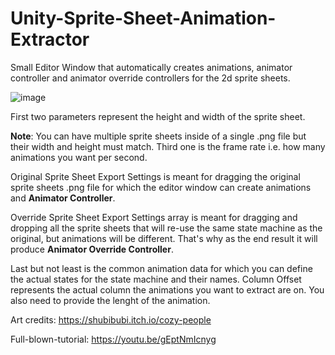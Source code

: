 # Unity-Sprite-Sheet-Animation-Extractor
Small Editor Window that automatically creates animations, animator controller and animator override controllers for the 2d sprite sheets.


![image](https://github.com/kantagara/Unity-Sprite-Sheet-Animation-Extractor/assets/8202013/2b7b080d-314f-426f-81fe-5c6846f973be)

First two parameters represent the height and width of the sprite sheet.

**Note**: You can have multiple sprite sheets inside of a single .png file but their width and height must match.
Third one is the frame rate i.e. how many animations you want per second.

Original Sprite Sheet Export Settings is meant for dragging the original sprite sheets .png file for which the editor window can create animations and **Animator Controller**.

Override Sprite Sheet Export Settings array is meant for dragging and dropping all the sprite sheets that will re-use the same state machine as the original, but animations will be different. That's why as the end result it will produce **Animator Override Controller**.

Last but not least is the common animation data for which you can define the actual states for the state machine and their names. Column Offset represents the actual column the animations you want to extract are on. You also need to provide the lenght of the animation.

Art credits: https://shubibubi.itch.io/cozy-people

Full-blown-tutorial: https://youtu.be/gEptNmIcnyg
